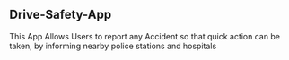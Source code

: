 <h2>Drive-Safety-App</h2>
This App Allows Users to report any Accident so that quick action can be taken, by informing nearby police stations and hospitals
